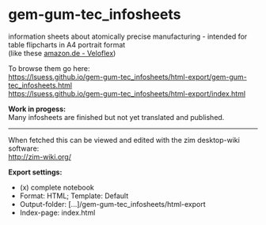 # gem-gum-tec_infosheets
information sheets about atomically precise manufacturing - intended for table flipcharts in A4 portrait format<br />
(like these [amazon.de - Veloflex](https://www.amazon.de/Veloflex-Tisch-Flipchart-4102080-hoch-schwarz/dp/B000KT6VQ8))

To browse them go here:<br />
https://lsuess.github.io/gem-gum-tec_infosheets/html-export/gem-gum-tec_infosheets.html<br />
https://lsuess.github.io/gem-gum-tec_infosheets/html-export/index.html

**Work in progess:**<br />
Many infosheets are finished but not yet translated and published.

----

When fetched this can be viewed and edited with the zim desktop-wiki software:<br />
http://zim-wiki.org/

**Export settings:**
* (x) complete notebook
* Format: HTML; Template: Default
* Output-folder: [...]/gem-gum-tec_infosheets/html-export
* Index-page: index.html
